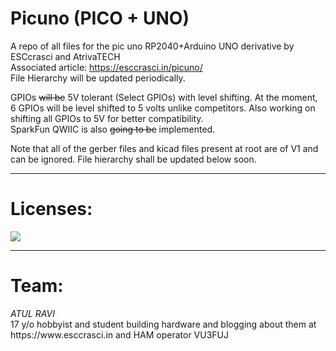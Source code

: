 # Picuno (PICO + UNO)
A repo of all files for the pic uno RP2040+Arduino UNO derivative by ESCcrasci and AtrivaTECH <br>
Associated article: https://esccrasci.in/picuno/ <br>
File Hierarchy will be updated periodically.<br>

GPIOs <s>will be</s> 5V tolerant (Select GPIOs) with level shifting. At the moment, 6 GPIOs will be level shifted to 5 volts unlike competitors. Also working on shifting all GPIOs to 5V for better compatibility. <br>
SparkFun QWIIC is also <s>going to be</s> implemented.  <br>

Note that all of the gerber files and kicad files present at root are of V1 and can be ignored. File hierarchy shall be updated below soon. 

<hr width = 100% height = 2></hr>
<h1><b>Licenses:</b></h1>
<img src = "https://github.com/atulravi/picuno/blob/main/oshw_facts-v1.png" >

<hr width = 100% height = 2></hr>
<h1><b>Team:</b></h1>
<i>ATUL RAVI</i><br>
17 y/o hobbyist and student building hardware and blogging about them at https://www.esccrasci.in and HAM operator VU3FUJ
